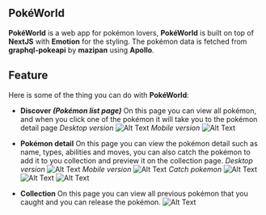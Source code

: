 ## PokéWorld
**PokéWorld** is a web app for pokémon lovers, **PokéWorld** is built on top of **NextJS** with **Emotion** for the styling. The pokémon data is fetched from **graphql-pokeapi** by **mazipan** using **Apollo**.

## Feature
Here is some of the thing you can do with **PokéWorld**:
* **Discover _(Pokémon list page)_**
On this page you can view all pokémon, and when you click one of the pokémon it will take you to the pokémon detail page
_Desktop version_
![Alt Text](https://res.cloudinary.com/raffijhonz/image/upload/v1643724023/pokeworld/discover_desktop_qzltln.gif)
_Mobile version_
![Alt Text](https://res.cloudinary.com/raffijhonz/image/upload/v1643724023/pokeworld/discover_mobile_ojmqjx.gif)

* **Pokémon detail**
On this page you can view the pokémon detail such as name, types, abilities and moves, you can also catch the pokémon to add it to you collection and preview it on the collection page.
_Desktop version_
![Alt Text](https://res.cloudinary.com/raffijhonz/image/upload/v1643723979/pokeworld/detail_desktop_k9kevw.png)
_Mobile version_
![Alt Text](https://res.cloudinary.com/raffijhonz/image/upload/v1643723976/pokeworld/detail_mobile_l7y6dl.png)
_Catch pokemon_
![Alt Text](https://res.cloudinary.com/raffijhonz/image/upload/v1643723985/pokeworld/catch_desktop_1_vzeha7.gif)
![Alt Text](https://res.cloudinary.com/raffijhonz/image/upload/v1643723976/pokeworld/catch_desktop_2_gvecsx.gif)
![Alt Text](https://res.cloudinary.com/raffijhonz/image/upload/v1643723986/pokeworld/catch_mobile_witdlm.gif)

* **Collection**
On this page you can view all previous pokémon that you caught and you can release the pokémon.
![Alt Text](https://res.cloudinary.com/raffijhonz/image/upload/v1643723974/pokeworld/collection_mobile_hsenhy.gif)